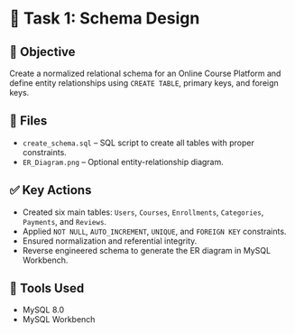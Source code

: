 # 🧾 Task 1: Schema Design

## 🎯 Objective
Create a normalized relational schema for an Online Course Platform and define entity relationships using `CREATE TABLE`, primary keys, and foreign keys.

## 📂 Files
- `create_schema.sql` – SQL script to create all tables with proper constraints.
- `ER_Diagram.png` – Optional entity-relationship diagram.

## ✅ Key Actions
- Created six main tables: `Users`, `Courses`, `Enrollments`, `Categories`, `Payments`, and `Reviews`.
- Applied `NOT NULL`, `AUTO_INCREMENT`, `UNIQUE`, and `FOREIGN KEY` constraints.
- Ensured normalization and referential integrity.
- Reverse engineered schema to generate the ER diagram in MySQL Workbench.

## 🧰 Tools Used
- MySQL 8.0
- MySQL Workbench
